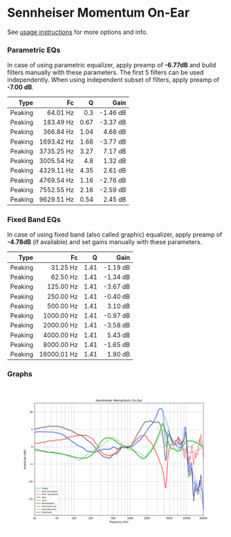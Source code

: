 # Sennheiser Momentum On-Ear
See [usage instructions](https://github.com/jaakkopasanen/AutoEq#usage) for more options and info.

### Parametric EQs
In case of using parametric equalizer, apply preamp of **-6.77dB** and build filters manually
with these parameters. The first 5 filters can be used independently.
When using independent subset of filters, apply preamp of **-7.00 dB**.

| Type    | Fc         |    Q | Gain     |
|--------:|-----------:|-----:|---------:|
| Peaking | 64.01 Hz   | 0.3  | -1.46 dB |
| Peaking | 183.49 Hz  | 0.67 | -3.37 dB |
| Peaking | 366.84 Hz  | 1.04 | 4.68 dB  |
| Peaking | 1693.42 Hz | 1.66 | -3.77 dB |
| Peaking | 3735.25 Hz | 3.27 | 7.17 dB  |
| Peaking | 3005.54 Hz | 4.8  | 1.32 dB  |
| Peaking | 4329.11 Hz | 4.35 | 2.61 dB  |
| Peaking | 4769.54 Hz | 1.16 | -2.76 dB |
| Peaking | 7552.55 Hz | 2.16 | -2.59 dB |
| Peaking | 9629.51 Hz | 0.54 | 2.45 dB  |

### Fixed Band EQs
In case of using fixed band (also called graphic) equalizer, apply preamp of **-4.78dB**
(if available) and set gains manually with these parameters.

| Type    | Fc          |    Q | Gain     |
|--------:|------------:|-----:|---------:|
| Peaking | 31.25 Hz    | 1.41 | -1.19 dB |
| Peaking | 62.50 Hz    | 1.41 | -1.34 dB |
| Peaking | 125.00 Hz   | 1.41 | -3.67 dB |
| Peaking | 250.00 Hz   | 1.41 | -0.40 dB |
| Peaking | 500.00 Hz   | 1.41 | 3.10 dB  |
| Peaking | 1000.00 Hz  | 1.41 | -0.97 dB |
| Peaking | 2000.00 Hz  | 1.41 | -3.58 dB |
| Peaking | 4000.00 Hz  | 1.41 | 5.43 dB  |
| Peaking | 8000.00 Hz  | 1.41 | -1.65 dB |
| Peaking | 16000.01 Hz | 1.41 | 1.90 dB  |

### Graphs
![](./Sennheiser%20Momentum%20On-Ear.png)